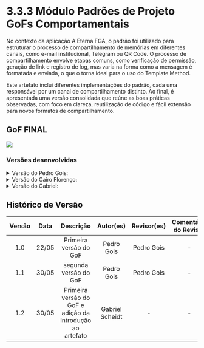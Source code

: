 # 3.3.3 Módulo Padrões de Projeto GoFs Comportamentais
No contexto da aplicação A Eterna FGA, o padrão foi utilizado para estruturar o processo de compartilhamento de memórias em diferentes canais, como e-mail institucional, Telegram ou QR Code. O processo de compartilhamento envolve etapas comuns, como verificação de permissão, geração de link e registro de log, mas varia na forma como a mensagem é formatada e enviada, o que o torna ideal para o uso do Template Method.

Este artefato inclui diferentes implementações do padrão, cada uma responsável por um canal de compartilhamento distinto. Ao final, é apresentada uma versão consolidada que reúne as boas práticas observadas, com foco em clareza, reutilização de código e fácil extensão para novos formatos de compartilhamento.

## GoF FINAL

<img src="(COLOCAR IMAGEM AQUI)"/>

### Versões desenvolvidas

<details>
<summary>Versão do Pedro Gois:</summary>

#### Pedro
Method
```python
from abc import ABC, abstractmethod
from datetime import datetime
from enum import Enum


# -------------------------
# ENUM E CLASSES DE SUPORTE
# -------------------------

class Status(Enum):
    PENDENTE = "pendente"
    APROVADA = "aprovada"
    REJEITADA = "rejeitada"


class MidiaDigital(ABC):
    @abstractmethod
    def tipo(self):
        pass


class Imagem(MidiaDigital):
    def __init__(self, caminho_arquivo):
        self.caminho_arquivo = caminho_arquivo

    def tipo(self):
        return "Imagem"


# -------------------------
# CLASSE DE MEMÓRIA
# -------------------------

class Memoria:
    def __init__(self, descricao, midia, data_envio, status):
        self.descricao = descricao
        self.midia = midia
        self.data_envio = data_envio
        self.status = status

    def __str__(self):
        return (f"Memória enviada em {self.data_envio.strftime('%d/%m/%Y %H:%M:%S')}, "
                f"status: {self.status.name}, descrição: {self.descricao}, "
                f"mídia: {self.midia.tipo()}")


# -------------------------
# TEMPLATE METHOD: Compartilhador
# -------------------------

class CompartilhadorMemoria(ABC):
    def compartilhar(self, memoria: Memoria):
        self.validar_memoria(memoria)
        url = self.gerar_url(memoria)
        return self.formatar_link(url)

    def validar_memoria(self, memoria):
        if memoria.status != Status.APROVADA:
            raise ValueError("⚠️ Só é possível compartilhar memórias que foram aprovadas.")

    def gerar_url(self, memoria):
        # Em um sistema real, você teria uma URL com slug ou ID real.
        return f"https://meusite.com/memorias/{id(memoria)}"

    @abstractmethod
    def formatar_link(self, url: str):
        pass


# -------------------------
# IMPLEMENTAÇÕES CONCRETAS
# -------------------------

class CompartilhadorWhatsApp(CompartilhadorMemoria):
    def formatar_link(self, url):
        texto = f"Veja essa memória incrível: {url}"
        return f"https://wa.me/?text={texto.replace(' ', '%20')}"


class CompartilhadorEmail(CompartilhadorMemoria):
    def formatar_link(self, url):
        assunto = "Memória Compartilhada"
        corpo = f"Veja essa memória: {url}"
        return f"mailto:?subject={assunto.replace(' ', '%20')}&body={corpo.replace(' ', '%20')}"


class CompartilhadorLinkDireto(CompartilhadorMemoria):
    def formatar_link(self, url):
        return url


# -------------------------
# USO DO TEMPLATE METHOD
# -------------------------

if __name__ == "__main__":
    # Criação de uma memória aprovada
    memoria = Memoria(
        descricao="Foto da formatura com os amigos",
        midia=Imagem("formatura.jpg"),
        data_envio=datetime.now(),
        status=Status.APROVADA
    )

    # Lista de canais de compartilhamento
    compartilhadores = [
        CompartilhadorWhatsApp(),
        CompartilhadorEmail(),
        CompartilhadorLinkDireto()
    ]

    print(f"\n🎓 Compartilhando: {memoria.descricao}\n")

    for compartilhador in compartilhadores:
        nome_canal = compartilhador.__class__.__name__.replace("Compartilhador", "")
        link = compartilhador.compartilhar(memoria)
        print(f"{nome_canal}: {link}")
```

</details>

<details>
<summary>Versão do Cairo Florenço:</summary>

```python

```

</details>

<details>
<summary>Versão do Gabriel:</summary>

```python
from abc import ABC, abstractmethod
from datetime import datetime
from enum import Enum
from typing import List


# ------------------------
# ENUMS E CLASSES DE SUPORTE
# ------------------------

class StatusMemoria(Enum):
    PENDENTE = "pendente"
    ACEITA = "aceita"
    RECUSADA = "recusada"

class Midia:
    def __init__(self, tipo: str, caminho: str):
        self.tipo = tipo
        self.caminho = caminho

class Memoria:
    def __init__(
        self,
        titulo: str,
        midias: List[Midia],
        descricao: str,
        autor: str,
        status: StatusMemoria,
        data_envio: datetime,
    ):
        self.titulo = titulo
        self.midias = midias
        self.descricao = descricao
        self.autor = autor
        self.status = status
        self.data_envio = data_envio


# ------------------------
# TEMPLATE METHOD
# ------------------------

class CompartilhamentoMemoria(ABC):
    def compartilhar(self, memoria: Memoria) -> str:
        if memoria.status != StatusMemoria.ACEITA:
            raise PermissionError("⚠️ Apenas memórias aceitas podem ser compartilhadas.")
        print(f"[LOG] {memoria.autor} tentou compartilhar em {datetime.utcnow().isoformat()}")
        url = f"https://eternafga.unb.br/memoria/{memoria.titulo.lower().replace(' ', '-')}-{id(memoria)}"
        return self.encaminhar(memoria, self.formatar_mensagem(memoria, url))

    @abstractmethod
    def formatar_mensagem(self, memoria: Memoria, url: str) -> str:
        pass

    @abstractmethod
    def encaminhar(self, memoria: Memoria, mensagem: str) -> str:
        pass


# ------------------------
# IMPLEMENTAÇÕES CONCRETAS
# ------------------------

class CompartilhadorEmailFGA(CompartilhamentoMemoria):
    def formatar_mensagem(self, memoria, url):
        return f"{memoria.autor} compartilhou uma memória:\n{memoria.titulo}\n{memoria.descricao}\n{url}"

    def encaminhar(self, memoria, mensagem):
        return f"📧 Enviado via email institucional:\n{mensagem}"

class CompartilhadorTelegram(CompartilhamentoMemoria):
    def formatar_mensagem(self, memoria, url):
        return f"📨 Telegram: {memoria.titulo}\n{url}"

    def encaminhar(self, memoria, mensagem):
        return f"📨 Telegram enviado: {mensagem}"

class CompartilhadorQRCode(CompartilhamentoMemoria):
    def formatar_mensagem(self, memoria, url):
        return f"{url} (QR gerado)"

    def encaminhar(self, memoria, mensagem):
        return f"[QR] Código gerado: {mensagem}"


# ------------------------
# EXEMPLO DE USO
# ------------------------

if __name__ == "__main__":
    memoria = Memoria(
        titulo="Apresentação Final de Projeto",
        midias=[Midia("imagem", "http://site/imgs/projeto.png")],
        descricao="Uma jornada desafiadora e gratificante.",
        autor="Marina Lima",
        status=StatusMemoria.ACEITA,
        data_envio=datetime.now()
    )

    compartilhadores = [
        CompartilhadorEmailFGA(),
        CompartilhadorTelegram(),
        CompartilhadorQRCode()
    ]

    print(f"\n📤 Compartilhando: {memoria.titulo}\n")

    for c in compartilhadores:
        nome = c.__class__.__name__.replace("Compartilhador", "")
        try:
            print(f"{nome}: {c.compartilhar(memoria)}")
        except Exception as e:
            print(f"{nome}: ERRO - {e}")

```

</details>


</details>



## Histórico de Versão

| Versão | Data | Descrição | Autor(es) | Revisor(es) | Comentário do Revisor |
| :-: | :-: | :-: | :-: | :-: | :-: |
| 1.0 | 22/05 | Primeira versão do GoF | Pedro Gois | Pedro Gois | - |
| 1.1 | 30/05 | segunda versão do GoF | Pedro Gois | Pedro Gois | - |
| 1.2 | 30/05 | Primeira versão do GoF e adição da introdução ao artefato | Gabriel Scheidt | - | - |
